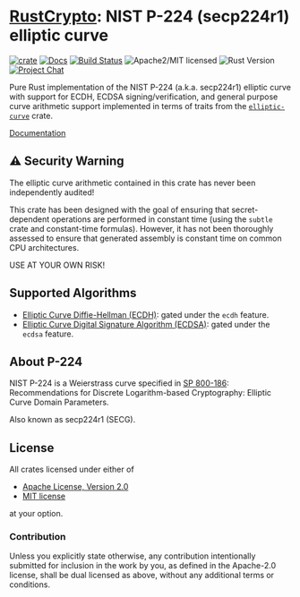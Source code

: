 # [RustCrypto]: NIST P-224 (secp224r1) elliptic curve

[![crate][crate-image]][crate-link]
[![Docs][docs-image]][docs-link]
[![Build Status][build-image]][build-link]
![Apache2/MIT licensed][license-image]
![Rust Version][rustc-image]
[![Project Chat][chat-image]][chat-link]

Pure Rust implementation of the NIST P-224 (a.k.a. secp224r1) elliptic curve
with support for ECDH, ECDSA signing/verification, and general purpose curve
arithmetic support implemented in terms of traits from the [`elliptic-curve`]
crate.

[Documentation][docs-link]

## ⚠️ Security Warning

The elliptic curve arithmetic contained in this crate has never been
independently audited!

This crate has been designed with the goal of ensuring that secret-dependent
operations are performed in constant time (using the `subtle` crate and
constant-time formulas). However, it has not been thoroughly assessed to ensure
that generated assembly is constant time on common CPU architectures.

USE AT YOUR OWN RISK!

## Supported Algorithms

- [Elliptic Curve Diffie-Hellman (ECDH)][ECDH]: gated under the `ecdh` feature.
- [Elliptic Curve Digital Signature Algorithm (ECDSA)][ECDSA]: gated under the
  `ecdsa` feature.

## About P-224

NIST P-224 is a Weierstrass curve specified in [SP 800-186]:
Recommendations for Discrete Logarithm-based Cryptography:
Elliptic Curve Domain Parameters.

Also known as secp224r1 (SECG).

## License

All crates licensed under either of

 * [Apache License, Version 2.0](http://www.apache.org/licenses/LICENSE-2.0)
 * [MIT license](http://opensource.org/licenses/MIT)

at your option.

### Contribution

Unless you explicitly state otherwise, any contribution intentionally submitted
for inclusion in the work by you, as defined in the Apache-2.0 license, shall be
dual licensed as above, without any additional terms or conditions.

[//]: # (badges)

[crate-image]: https://img.shields.io/crates/v/p224?logo=rust
[crate-link]: https://crates.io/crates/p224
[docs-image]: https://docs.rs/p224/badge.svg
[docs-link]: https://docs.rs/p224/
[build-image]: https://github.com/RustCrypto/elliptic-curves/actions/workflows/p224.yml/badge.svg
[build-link]: https://github.com/RustCrypto/elliptic-curves/actions/workflows/p224.yml
[license-image]: https://img.shields.io/badge/license-Apache2.0/MIT-blue.svg
[rustc-image]: https://img.shields.io/badge/rustc-1.85+-blue.svg
[chat-image]: https://img.shields.io/badge/zulip-join_chat-blue.svg
[chat-link]: https://rustcrypto.zulipchat.com/#narrow/stream/260040-elliptic-curves

[//]: # (general links)

[RustCrypto]: https://github.com/rustcrypto/
[`elliptic-curve`]: https://github.com/RustCrypto/traits/tree/master/elliptic-curve
[ECDH]: https://en.wikipedia.org/wiki/Elliptic-curve_Diffie-Hellman
[ECDSA]: https://en.wikipedia.org/wiki/Elliptic_Curve_Digital_Signature_Algorithm
[SP 800-186]: https://csrc.nist.gov/publications/detail/sp/800-186/final

